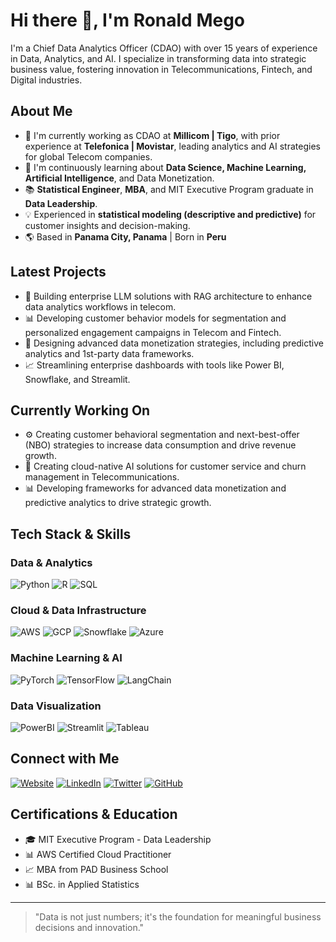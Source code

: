 # Hi there 👋, I'm Ronald Mego

I'm a Chief Data Analytics Officer (CDAO) with over 15 years of experience in Data, Analytics, and AI. I specialize in transforming data into strategic business value, fostering innovation in Telecommunications, Fintech, and Digital industries.

## About Me
- 🔭 I'm currently working as CDAO at **Millicom | Tigo**, with prior experience at **Telefonica | Movistar**, leading analytics and AI strategies for global Telecom companies.
- 🌱 I'm continuously learning about **Data Science, Machine Learning, Artificial Intelligence**, and Data Monetization.
- 📚 **Statistical Engineer**, **MBA**, and MIT Executive Program graduate in **Data Leadership**.
- 💡 Experienced in **statistical modeling (descriptive and predictive)** for customer insights and decision-making.
- 🌎 Based in **Panama City, Panama** | Born in **Peru**

## Latest Projects
- 🤖 Building enterprise LLM solutions with RAG architecture to enhance data analytics workflows in telecom.
- 📊 Developing customer behavior models for segmentation and personalized engagement campaigns in Telecom and Fintech.
- 🎯 Designing advanced data monetization strategies, including predictive analytics and 1st-party data frameworks.
- 📈 Streamlining enterprise dashboards with tools like Power BI, Snowflake, and Streamlit.

## Currently Working On
- ⚙️ Creating customer behavioral segmentation and next-best-offer (NBO) strategies to increase data consumption and drive revenue growth.
- 🌟 Creating cloud-native AI solutions for customer service and churn management in Telecommunications.
- 📊 Developing frameworks for advanced data monetization and predictive analytics to drive strategic growth.

## Tech Stack & Skills
### Data & Analytics
![Python](https://img.shields.io/badge/Python-3776AB?style=flat&logo=python&logoColor=white)
![R](https://img.shields.io/badge/R-276DC3?style=flat&logo=r&logoColor=white)
![SQL](https://img.shields.io/badge/SQL-025E8C?style=flat&logo=amazon-dynamodb&logoColor=white)

### Cloud & Data Infrastructure
![AWS](https://img.shields.io/badge/AWS-232F3E?style=flat&logo=amazon-aws&logoColor=white)
![GCP](https://img.shields.io/badge/Google_Cloud-4285F4?style=flat&logo=google-cloud&logoColor=white)
![Snowflake](https://img.shields.io/badge/Snowflake-29B5E8?style=flat&logo=snowflake&logoColor=white)
![Azure](https://img.shields.io/badge/Azure-0089D6?style=flat&logo=microsoft-azure&logoColor=white)

### Machine Learning & AI
![PyTorch](https://img.shields.io/badge/PyTorch-EE4C2C?style=flat&logo=pytorch&logoColor=white)
![TensorFlow](https://img.shields.io/badge/TensorFlow-FF6F00?style=flat&logo=tensorflow&logoColor=white)
![LangChain](https://img.shields.io/badge/LangChain-121D33?style=flat&logo=chainlink&logoColor=white)

### Data Visualization
![PowerBI](https://img.shields.io/badge/PowerBI-F2C811?style=flat&logo=power-bi&logoColor=black)
![Streamlit](https://img.shields.io/badge/Streamlit-FF4B4B?style=flat&logo=streamlit&logoColor=white)
![Tableau](https://img.shields.io/badge/Tableau-E97627?style=flat&logo=tableau&logoColor=white)

## Connect with Me
[![Website](https://img.shields.io/badge/Website-4285F4?style=flat&logo=google-chrome&logoColor=white)](https://ronaldmego.github.io/)
[![LinkedIn](https://img.shields.io/badge/LinkedIn-0077B5?style=flat&logo=linkedin&logoColor=white)](https://www.linkedin.com/in/ronaldmego/)
[![Twitter](https://img.shields.io/badge/Twitter-1DA1F2?style=flat&logo=twitter&logoColor=white)](https://x.com/MGOData)
[![GitHub](https://img.shields.io/badge/GitHub-181717?style=flat&logo=github&logoColor=white)](https://github.com/ronaldmego/)

## Certifications & Education
- 🎓 MIT Executive Program - Data Leadership
- 📊 AWS Certified Cloud Practitioner
- 📈 MBA from PAD Business School
- 📊 BSc. in Applied Statistics

---

> "Data is not just numbers; it's the foundation for meaningful business decisions and innovation."
